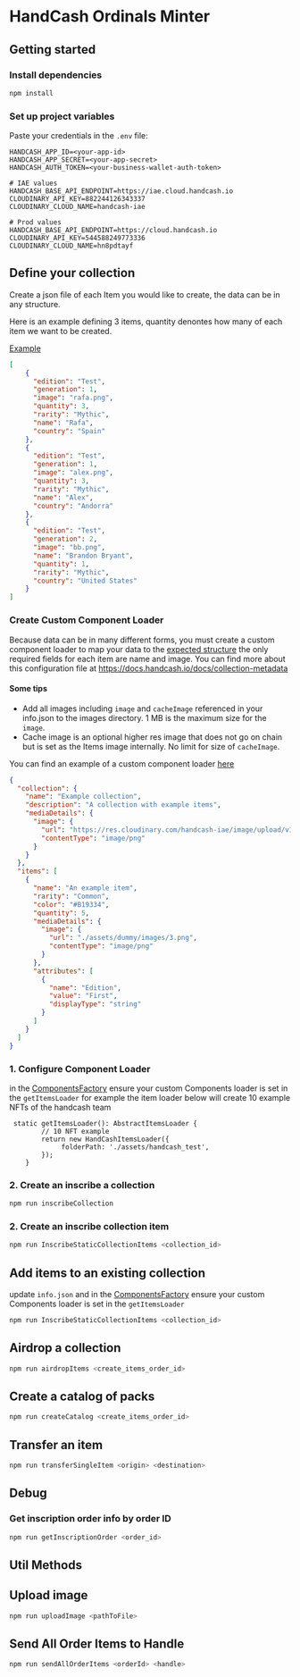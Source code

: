 # HandCash Ordinals Minter

## Getting started

### Install dependencies

```bash
npm install
```

### Set up project variables

Paste your credentials in the `.env` file:
```
HANDCASH_APP_ID=<your-app-id>
HANDCASH_APP_SECRET=<your-app-secret>
HANDCASH_AUTH_TOKEN=<your-business-wallet-auth-token>

# IAE values
HANDCASH_BASE_API_ENDPOINT=https://iae.cloud.handcash.io
CLOUDINARY_API_KEY=882244126343337
CLOUDINARY_CLOUD_NAME=handcash-iae

# Prod values
HANDCASH_BASE_API_ENDPOINT=https://cloud.handcash.io
CLOUDINARY_API_KEY=544588249773336
CLOUDINARY_CLOUD_NAME=hn8pdtayf

```


## Define your collection
Create a json file of each Item you would like to create, the data can be in any structure.

Here is an example defining 3 items, quantity denontes how many of each item we want to be created.


 [Example](/assets/handcash_test/info.json)
```json
[
    {
      "edition": "Test",
      "generation": 1,
      "image": "rafa.png",
      "quantity": 3, 
      "rarity": "Mythic",
      "name": "Rafa",
      "country": "Spain"
    },
    {
      "edition": "Test",
      "generation": 1,
      "image": "alex.png",
      "quantity": 3,
      "rarity": "Mythic",
      "name": "Alex",
      "country": "Andorra"
    },
    {
      "edition": "Test",
      "generation": 2,
      "image": "bb.png",
      "name": "Brandon Bryant",
      "quantity": 1,
      "rarity": "Mythic",
      "country": "United States"
    }
]

```



### Create Custom Component Loader 
Because data can be in many different forms, you must create a custom component loader to map your data to the [expected structure](src/loaders/Types.ts) the only required fields for each item are name and image.
You can find more about this configuration file at https://docs.handcash.io/docs/collection-metadata


#### Some tips
- Add all images including `image` and `cacheImage` referenced in your info.json to the images directory. 1 MB is the maximum size for the `image`.
- Cache image is an optional higher res image that does not go on chain but is set as the Items image internally. No limit for size of `cacheImage`.



You can find an example of a custom component loader [here](src/loaders/HandCashItemsLoader.ts)

```json
{
  "collection": {
    "name": "Example collection",
    "description": "A collection with example items",
    "mediaDetails": {
      "image": {
        "url": "https://res.cloudinary.com/handcash-iae/image/upload/v1687295380/items/HeroImage_MysteryBox_wq5iz2_lceykv.jpg",
        "contentType": "image/png"
      }
    }
  },
  "items": [
    {
      "name": "An example item",
      "rarity": "Common",
      "color": "#B19334",
      "quantity": 5,
      "mediaDetails": {
        "image": {
          "url": "./assets/dummy/images/3.png",
          "contentType": "image/png"
        }
      },
      "attributes": [
        {
          "name": "Edition",
          "value": "First",
          "displayType": "string"
        }
      ]
    }
  ]
}

```



### 1. Configure Component Loader 

in the [ComponentsFactory](/src/ComponentsFactory.ts) ensure your custom Components loader is set in the `getItemsLoader`
for example the item loader below will create 10 example NFTs of the handcash team

```
 static getItemsLoader(): AbstractItemsLoader {
        // 10 NFT example
        return new HandCashItemsLoader({
             folderPath: './assets/handcash_test',
        });
    }

```

### 2. Create an inscribe a collection

```bash
npm run inscribeCollection
```

### 2. Create an inscribe collection item

```bash
npm run InscribeStaticCollectionItems <collection_id>
```

## Add items to an existing collection
update `info.json` and in the [ComponentsFactory](/src/ComponentsFactory.ts) ensure your custom Components loader is set in the `getItemsLoader`

```bash
npm run InscribeStaticCollectionItems <collection_id>
```

## Airdrop a collection

```bash
npm run airdropItems <create_items_order_id>
```

## Create a catalog of packs

```bash
npm run createCatalog <create_items_order_id>
```

## Transfer an item

```bash
npm run transferSingleItem <origin> <destination>
```

## Debug

### Get inscription order info by order ID
```bash
npm run getInscriptionOrder <order_id>
```

## Util Methods 

## Upload image
```bash
npm run uploadImage <pathToFile>
```
## Send All Order Items to Handle
```bash
npm run sendAllOrderItems <orderId> <handle> 
```

